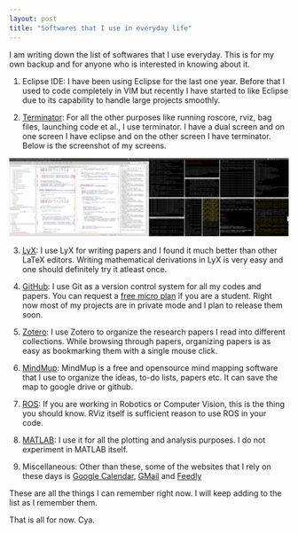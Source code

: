 ```yaml
---
layout: post
title: "Softwares that I use in everyday life"
---
```


I am writing down the list of softwares that I use everyday. This is for my own backup and for anyone who 
is interested in knowing about it. 

1. Eclipse IDE: I have been using Eclipse for the last one year. Before that I used to code completely in VIM but recently I have started to like Eclipse due to its capability to handle large projects smoothly.

2. <a href="http://gnometerminator.blogspot.com/p/introduction.html">Terminator</a>: For all the other purposes like running roscore, rviz, bag files, launching code et al., I use terminator. I have a dual screen and on one screen I have eclipse and on the other screen I have terminator. Below is the screenshot of my screens.  

<img src="desktop_screenshot.png"></img> 

3. <a href="http://lyx.org">LyX</a>: I use LyX for writing papers and I found it much better than other LaTeX editors. Writing mathematical derivations in LyX is very easy and one should definitely try it atleast once. 

4. <a href="github.com/itzsid/">GitHub</a>: I use Git as a version control system for all my codes and papers. You can request a <a href="https://github.com/edu">free micro plan</a> if you are a student. Right now most of my projects are in private mode and I plan to release them soon. 

5. <a href="http://www.zotero.org/">Zotero</a>: I use Zotero to organize the research papers I read into different collections. While browsing through papers, organizing papers is as easy as bookmarking them with a single mouse click.

6. <a href="http://www.mindmup.com/">MindMup</a>: MindMup is a free and opensource mind mapping software that I use to organize the ideas, to-do lists, papers etc. It can save the map to google drive or github.

7. <a href="http://ros.org">ROS</a>: If you are working in Robotics or Computer Vision, this is the thing you should know. RViz itself is sufficient reason to use ROS in your code. 

8. <a href="http://www.mathworks.com/products/matlab/">MATLAB</a>: I use it for all the plotting and analysis purposes. I do not experiment in MATLAB itself. 

9. Miscellaneous: Other than these, some of the websites that I rely on these days is <a href="http://calendar.google.com">Google Calendar</a>, <a href="http://gmail.com">GMail</a> and <a href="http://feedly.com">Feedly</a>

These are all the things I can remember right now. I will keep adding to the list as I remember them. 

That is all for now. Cya. 

